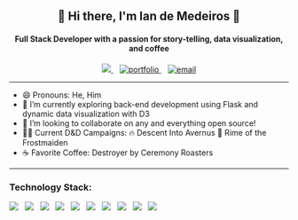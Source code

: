 <h2 align='center'>
🦑 Hi there, I'm Ian de Medeiros 🦑
</h2>

<h4 align='center'>
  Full Stack Developer with a passion for story-telling, data visualization, and coffee
</h4>
<p align='center'>
  <a href="https://www.linkedin.com/in/ian-de-medeiros/">
    <img src="https://img.shields.io/badge/linkedin-%230077B5.svg?&style=for-the-badge&logo=linkedin&logoColor=white" />
  </a> &nbsp;&nbsp;
  <a href="https://www.iandemed.dev/">
    <img src="https://img.shields.io/badge/-iandemed.dev-240046?style=for-the-badge" alt="portfolio"/>
  </a> &nbsp;&nbsp;
  <a href="mailto:iandemed@gmail.com"/>
    <img src="https://img.shields.io/badge/gmail-D14836?&style=for-the-badge&logo=gmail&logoColor=white" alt="email"/>
  </a> 
</p>
<hr>

- 😄 Pronouns: He, Him
- 🔭 I’m currently exploring back-end development using Flask and dynamic data visualization with D3
- 👯 I’m looking to collaborate on any and everything open source!
- 🧙‍♂️ Current D&D Campaigns:  🔥 Descent Into Avernus  🗻 Rime of the Frostmaiden
- ☕️ Favorite Coffee: Destroyer by Ceremony Roasters

<hr>

<h3>
    Technology Stack:
</h3>
<p>
    <img src="https://img.shields.io/badge/python-%233776AB.svg?&style=for-the-badge&logo=python&logoColor=white" /> &nbsp; <img src="https://img.shields.io/badge/javascript-%23F7DF1E.svg?&style=for-the-badge&logo=javascript&logoColor=black" /> &nbsp; <img src="https://img.shields.io/badge/html5%20-%23E34F26.svg?&style=for-the-badge&logo=html5&logoColor=white" /> &nbsp; <img src="https://img.shields.io/badge/css3%20-%231572B6.svg?&style=for-the-badge&logo=css3&logoColor=white" /> &nbsp; <img src="https://img.shields.io/badge/r-%23276DC3.svg?&style=for-the-badge&logo=r&logoColor=white" /> &nbsp; <img src="https://img.shields.io/badge/react%20-%2320232a.svg?&style=for-the-badge&logo=react&logoColor=%2361DAFB" /> &nbsp; <img src="https://img.shields.io/badge/django%20-%23092E20.svg?&style=for-the-badge&logo=django&logoColor=white" /> &nbsp; <img src="https://img.shields.io/badge/flask%20-%23000.svg?&style=for-the-badge&logo=flask&logoColor=white" /> &nbsp; <img src="https://img.shields.io/badge/node.js%20-%2343853D.svg?&style=for-the-badge&logo=node.js&logoColor=white" /> &nbsp; <img src="https://img.shields.io/badge/heroku%20-430098.svg?&style=for-the-badge&logo=heroku&logoColor=white" /> &nbsp; 
</p>